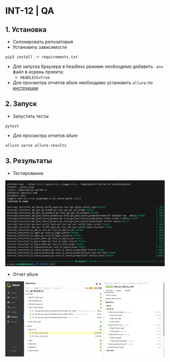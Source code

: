 # INT-12 | QA

## 1. Установка
- Склонировать репозиторий
- Установить зависимости
```
pip3 install -r requirements.txt
```
- Для запуска браузера в headless режиме необходимо добавить `.env` файл в корень проекта:
    - `HEADLESS=True`
- Для просмотра отчетов allure необходимо установить `allure` по [инструкции](https://allurereport.org/docs/install-for-linux/#install-from-a-deb-package)

## 2. Запуск
- Запустить тесты
```
pytest
```
- Для просмотра отчетов allure
```
allure serve allure-results
```

## 3. Результаты
- Тестирование

![pytest](./assets/pytest.png)

- Отчет allure

![allure](./assets/allure.png)



